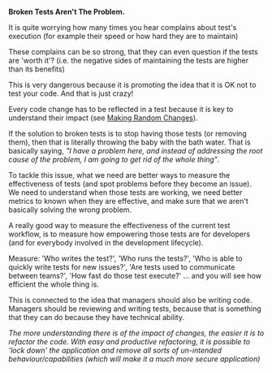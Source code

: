 **Broken Tests Aren't The Problem.**

It is quite worrying how many times you hear complains about test's execution (for example their speed or how hard they are to maintain)

These complains can be so strong, that they can even question if the tests are 'worth it'? (i.e. the negative sides of maintaining the tests are higher than its benefits)

This is very dangerous because it is promoting the idea that it is OK not to test your code. And that is just crazy!

Every code change has to be reflected in a test because it is key to understand their impact (see [Making Random Changes](2.Making-Random-Changes.md)).

If the solution to broken tests is to stop having those tests (or removing them), then that is literally throwing the baby with the bath water. That is basically saying, _"I have a problem here, and instead of addressing the root cause of the problem, I am going to get rid of the whole thing"_.

To tackle this issue, what we need are better ways to measure the effectiveness of tests (and spot problems before they become an issue). We need to understand when those tests are working, we need better metrics to known when they are effective, and make sure that we aren't basically solving the wrong problem.

A really good way to measure the effectiveness of the current test workflow, is to measure how empowering those tests are for developers (and for everybody involved in the development lifecycle).

Measure: 'Who writes the test?', 'Who runs the tests?', 'Who is able to quickly write tests for new issues?', 'Are tests used to communicate between teams?', 'How fast do those test execute?' ... and you will see how efficient the whole thing is.

This is connected to the idea that managers should also be writing code. Managers should be reviewing and writing tests, because that is something that they can do because they have technical ability.


_The more understanding there is of the impact of changes, the easier it is to refactor the code. With easy and productive refactoring, it is possible to 'lock down' the application and remove all sorts of un-intended behaviour/capabilities (which will make it a much more secure application)_

